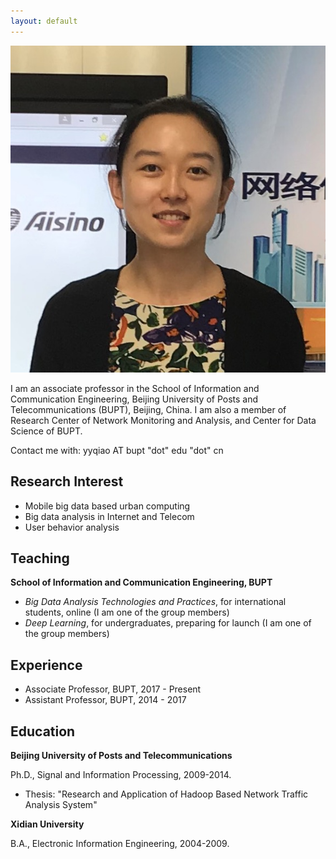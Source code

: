 ```yaml
---
layout: default
---
```


<img class="profile-picture" src="YUANYUAN.jpg">

I am an associate professor in the School of Information and Communication Engineering, Beijing University of Posts and Telecommunications (BUPT), Beijing, China. I am also a member of Research Center of Network Monitoring and Analysis, and Center for Data Science of BUPT.

Contact me with: yyqiao AT bupt "dot" edu "dot" cn

## Research Interest

- Mobile big data based urban computing
- Big data analysis in Internet and Telecom
- User behavior analysis

## Teaching

**School of Information and Communication Engineering, BUPT**

- *Big Data Analysis Technologies and Practices*, for international students, online (I am one of the group members)
- *Deep Learning*, for undergraduates, preparing for launch (I am one of the group members)

## Experience

- Associate Professor, BUPT, 2017 - Present
- Assistant Professor, BUPT, 2014 - 2017 

## Education

**Beijing University of Posts and Telecommunications**

Ph.D., Signal and Information Processing, 2009-2014. 
- Thesis: "Research and Application of Hadoop Based Network Traffic Analysis System"

**Xidian University**

B.A., Electronic Information Engineering, 2004-2009. 


